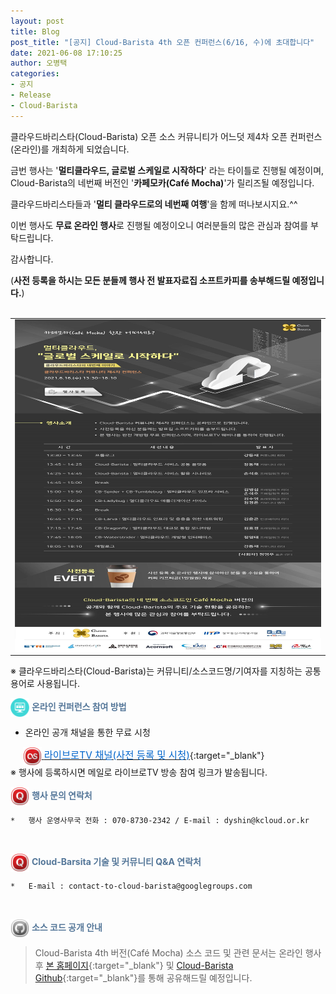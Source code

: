 ```yaml
---
layout: post
title: Blog
post_title: "[공지] Cloud-Barista 4th 오픈 컨퍼런스(6/16, 수)에 초대합니다"
date: 2021-06-08 17:10:25
author: 오병택
categories: 
- 공지
- Release
- Cloud-Barista
---
```


클라우드바리스타(Cloud-Barista) 오픈 소스 커뮤니티가 어느덧 제4차 오픈 컨퍼런스(온라인)를 개최하게 되었습니다.
<BR>

금번 행사는 '**멀티클라우드, 글로벌 스케일로 시작하다**' 라는 타이틀로 진행될 예정이며, Cloud-Barista의 네번째 버전인 '**카페모카(Café Mocha)**'가 릴리즈될 예정입니다.

클라우드바리스타들과 '**멀티 클라우드로의 네번째 여행**'을 함께 떠나보시지요.^^<BR>

이번 행사도 **무료 온라인 행사**로 진행될 예정이오니 여러분들의 많은 관심과 참여를 부탁드립니다.
<BR>
<!--more-->

감사합니다.<BR>

(**사전 등록을 하시는 모든 분들께 행사 전 발표자료집 소프트카피를 송부해드릴 예정입니다.**)<BR>
<BR>

<center>
<table width="760" id="Table_01" border="0" cellspacing="0" cellpadding="0">
	<tbody><tr>
		<td>
			<a href="https://webinaro.co.kr/Event/61" target="_blank"><img width="760" height="533" style="display: block;" alt="" src="/assets/img/blog/4th-conference/edm_v4-edited.jpg" border="0"></a></td>
	</tr>
    </tbody>
</table>
</center>
 ※ 클라우드바리스타(Cloud-Barista)는 커뮤니티/소스코드명/기여자를 지칭하는 공통 용어로 사용됩니다.
<BR>

<span style="color:#557799"><img src="/assets/img/blog/2nd-conference/screen_icon-icons.com_52924.png" width="30" height="30" style="border:0px;vertical-align:middle">
**온라인 컨퍼런스 참여 방법**</span>

-	온라인 공개 채널을 통한 무료 시청


&nbsp;&nbsp;&nbsp;&nbsp;
    [<img src="/assets/img/blog/2nd-conference/Lastfm-Icon_22087.png" width="30" height="30" style="border:0px;vertical-align:middle">
    <span style = "font-size:1.1em;  color: #0366CC;"> 라이브로TV 채널(사전 등록 및 시청)</span>](https://webinaro.co.kr/Event/61 "라이브로TV 채널"){:target="_blank"}<BR>
    ※ 행사에 등록하시면 메일로 라이브로TV 방송 참여 링크가 발송됩니다.
<BR>

<span style="color:#557799"><img src="/assets/img/blog/2nd-conference/Quora-Icon_22095.png" width="30" height="30" style="border:0px;vertical-align:middle">
**행사 문의 연락처**</span>
 
    *	행사 운영사무국 전화 : 070-8730-2342 / E-mail : dyshin@kcloud.or.kr

<BR>

<span style="color:#557799"><img src="/assets/img/blog/2nd-conference/Quora-Icon_22095.png" width="30" height="30" style="border:0px;vertical-align:middle">
**Cloud-Barsita 기술 및 커뮤니티 Q&A 연락처**</span>

    *	E-mail : contact-to-cloud-barista@googlegroups.com


<BR>

<span style="color:#557799"><img src="/assets/img/blog/2nd-conference/Github-Icon_22102.png" width="30" height="30" style="border:0px;vertical-align:middle">
**소스 코드 공개 안내**</span>

   > Cloud-Barista 4th 버전(Café Mocha) 소스 코드 및 관련 문서는 온라인 행사 후 [본 홈페이지](https://cloud-barista.github.io/download/ "본 홈페이지 Download page"){:target="_blank"}
    및 [Cloud-Barista Github](https://github.com/cloud-barista/cloud-barista "Cloud-Barista Github"){:target="_blank"}를 통해 공유해드릴 예정입니다.
